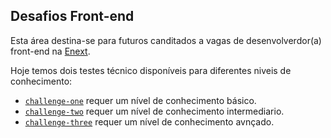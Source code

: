 ## Desafios Front-end
Esta área destina-se para futuros canditados a vagas de desenvolverdor(a) front-end na [Enext](www.hubfintech.com.br).

Hoje temos dois testes técnico disponíveis para diferentes niveis de conhecimento:
* [`challenge-one`](https://github.com/hubfintech-canais/challenges/tree/master/challenge-one) requer um nível de conhecimento básico.
* [`challenge-two`](https://github.com/hubfintech-canais/challenges/tree/master/challenge-two) requer um nível de conhecimento intermediario.
* [`challenge-three`](https://github.com/hubfintech-canais/challenges/tree/master/challenge-three) requer um nível de conhecimento avnçado.
